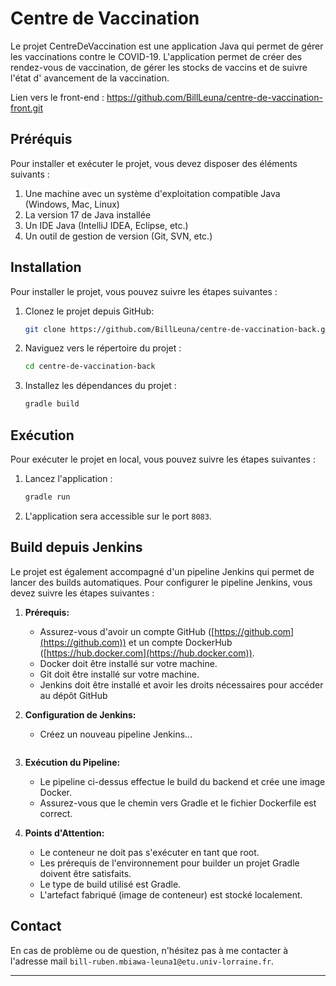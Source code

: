 # Centre de Vaccination

Le projet CentreDeVaccination est une application Java qui permet de gérer les vaccinations contre le COVID-19.
L'application permet de créer des rendez-vous de vaccination, de gérer les stocks de vaccins et de suivre l'état d'
avancement de la vaccination.

Lien vers le front-end : https://github.com/BillLeuna/centre-de-vaccination-front.git

## Préréquis

Pour installer et exécuter le projet, vous devez disposer des éléments suivants :

1. Une machine avec un système d'exploitation compatible Java (Windows, Mac, Linux)
2. La version 17 de Java installée
3. Un IDE Java (IntelliJ IDEA, Eclipse, etc.)
4. Un outil de gestion de version (Git, SVN, etc.)

## Installation

Pour installer le projet, vous pouvez suivre les étapes suivantes :

1. Clonez le projet depuis GitHub:
   ```bash
   git clone https://github.com/BillLeuna/centre-de-vaccination-back.git
   ```

2. Naviguez vers le répertoire du projet :
   ```bash
   cd centre-de-vaccination-back
   ```

3. Installez les dépendances du projet :
    ```bash
   gradle build
   ```

## Exécution

Pour exécuter le projet en local, vous pouvez suivre les étapes suivantes :

1. Lancez l'application :
   ```bash
   gradle run
   ```

2. L'application sera accessible sur le port `8083`.

## Build depuis Jenkins

Le projet est également accompagné d'un pipeline Jenkins qui permet de lancer des builds automatiques. Pour configurer
le pipeline Jenkins, vous devez suivre les étapes suivantes :

1. **Prérequis:**
    - Assurez-vous d'avoir un compte GitHub ([https://github.com](https://github.com)) et un compte
      DockerHub ([https://hub.docker.com](https://hub.docker.com)).
    - Docker doit être installé sur votre machine.
    - Git doit être installé sur votre machine.
    - Jenkins doit être installé et avoir les droits nécessaires pour accéder au dépôt GitHub


2. **Configuration de Jenkins:**
    - Créez un nouveau pipeline Jenkins...
      ```groovy
      
      ```

3. **Exécution du Pipeline:**
    - Le pipeline ci-dessus effectue le build du backend et crée une image Docker.
    - Assurez-vous que le chemin vers Gradle et le fichier Dockerfile est correct.

4. **Points d'Attention:**
    - Le conteneur ne doit pas s'exécuter en tant que root.
    - Les prérequis de l'environnement pour builder un projet Gradle doivent être satisfaits.
    - Le type de build utilisé est Gradle.
    - L'artefact fabriqué (image de conteneur) est stocké localement.

## Contact

En cas de problème ou de question, n'hésitez pas à me contacter à l'adresse
mail `bill-ruben.mbiawa-leuna1@etu.univ-lorraine.fr`.

---

